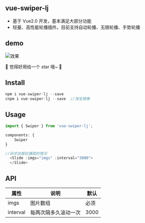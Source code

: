## vue-swiper-lj

*   基于 Vue2.0 开发，基本满足大部分功能
*   轻量、高性能轮播插件。目前支持自动轮播、无限轮播、手势轮播

## demo

![效果](./preview.gif)

🎉 觉得好用给一个 star 哦~ 🎉

## Install

```javascript
npm i vue-swiper-lj --save
cnpm i vue-swiper-lj --save  //淘宝镜像
```

## Usage

```javascript
import { Swiper } from 'vue-swiper-lj';

components: {
    Swiper
}

//异步加载轮播图的情况
  <Slide :imgs="imgs" :interval="3000">
  </Slide>

```

## API

| 属性          | 说明                     | 默认 |
| ------------- | ------------------------ | ---- |
| imgs      | 图片数组             | 必须 |
| interval      | 每两次隔多久滚动一次     | 3000 |

```javascript
```

